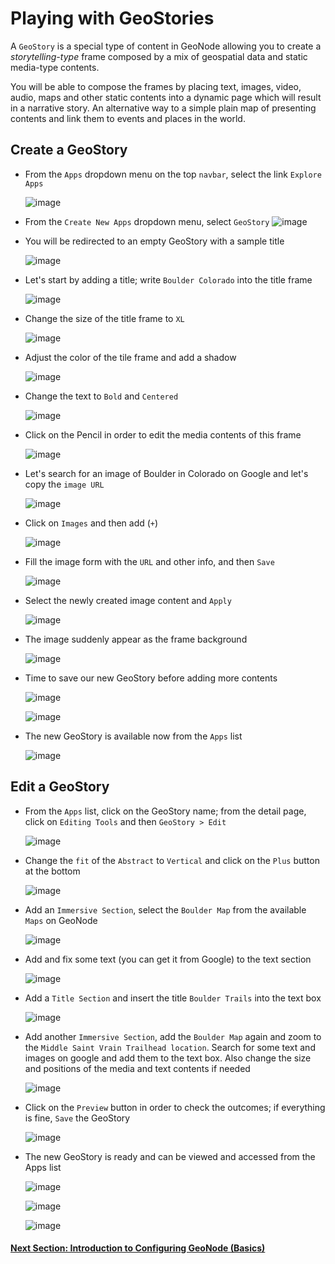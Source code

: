 # Playing with GeoStories
A `GeoStory` is a special type of content in GeoNode allowing you to create a *storytelling-type* frame composed by a mix of geospatial data and static media-type contents.

You will be able to compose the frames by placing text, images, video, audio, maps and other static contents into a dynamic page which will result in a narrative story. An alternative way to a simple plain map of presenting contents and link them to events and places in the world.

## Create a GeoStory
- From the `Apps` dropdown menu on the top `navbar`, select the link `Explore Apps`

    ![image](https://user-images.githubusercontent.com/1278021/125649708-772a5114-d3a0-483c-88db-629fc3db9fe2.png)

- From the `Create New Apps` dropdown menu, select `GeoStory`
    ![image](https://user-images.githubusercontent.com/1278021/125649921-7a4326d0-dace-43ba-844c-00d59e04fab8.png)

- You will be redirected to an empty GeoStory with a sample title

    ![image](https://user-images.githubusercontent.com/1278021/125650081-24bd4b53-0cc1-4254-bfda-4ac0e0e7f8a9.png)

- Let's start by adding a title; write `Boulder Colorado` into the title frame

    ![image](https://user-images.githubusercontent.com/1278021/125650236-5ca90758-3a99-419b-9120-f09621e75d52.png)

- Change the size of the title frame to `XL`

    ![image](https://user-images.githubusercontent.com/1278021/125651897-0fd06c84-625b-4449-8a38-e5ec6cc2e9e8.png)

- Adjust the color of the tile frame and add a shadow

    ![image](https://user-images.githubusercontent.com/1278021/125652148-0ffa29af-5305-452b-ac07-661088314df8.png)

- Change the text to `Bold` and `Centered`

    ![image](https://user-images.githubusercontent.com/1278021/125652241-50892c5c-ac25-49f3-8985-fffd9cc7f282.png)

- Click on the Pencil in order to edit the media contents of this frame

    ![image](https://user-images.githubusercontent.com/1278021/125652536-428d344c-1187-48bc-aa2e-ac942319f2b3.png)

- Let's search for an image of Boulder in Colorado on Google and let's copy the `image URL`

    ![image](https://user-images.githubusercontent.com/1278021/125653470-7420f5a2-bf3b-4b94-b24d-6e4a24b2c4e9.png)

- Click on `Images` and then add (`+`)

    ![image](https://user-images.githubusercontent.com/1278021/125653599-4f525be9-7902-4c0a-b9e1-e8f58bbcdd63.png)

- Fill the image form with the `URL` and other info, and then `Save`

    ![image](https://user-images.githubusercontent.com/1278021/125653824-a437a953-998d-492c-bb82-1c3ccabf8ab8.png)

- Select the newly created image content and `Apply`

    ![image](https://user-images.githubusercontent.com/1278021/125653980-08271026-f017-4d23-a3d8-b21a00ea9bd0.png)

- The image suddenly appear as the frame background

    ![image](https://user-images.githubusercontent.com/1278021/125654143-c6088ba6-8d55-4e33-afd4-f27759f1f72b.png)

- Time to save our new GeoStory before adding more contents

    ![image](https://user-images.githubusercontent.com/1278021/125654245-10bec2d0-5db0-42ff-a2d4-f74d93dcc01e.png)

    ![image](https://user-images.githubusercontent.com/1278021/125654290-7c1b6106-5a84-4653-9b15-916046b44f0f.png)

- The new GeoStory is available now from the `Apps` list

    ![image](https://user-images.githubusercontent.com/1278021/125654361-5970ddce-d482-45c3-bf65-a06d93ddbaac.png)

## Edit a GeoStory
- From the `Apps` list, click on the GeoStory name; from the detail page, click on `Editing Tools` and then `GeoStory > Edit`

    ![image](https://user-images.githubusercontent.com/1278021/125654673-076c5060-8c84-4150-b56f-d25bf91ae86d.png)

- Change the `fit` of the `Abstract` to `Vertical` and click on the `Plus` button at the bottom

     ![image](https://user-images.githubusercontent.com/1278021/125661324-fe1c8fc0-50ea-4432-9fef-5db51b2d31ff.png)

- Add an `Immersive Section`, select the `Boulder Map` from the available `Maps` on GeoNode

     ![image](https://user-images.githubusercontent.com/1278021/125661675-c297bdd0-ba34-4964-a043-64728b04760c.png)

- Add and fix some text (you can get it from Google) to the text section

     ![image](https://user-images.githubusercontent.com/1278021/125661775-529714d4-eb86-4727-bffc-5c6d4b378d75.png)

- Add a `Title Section` and insert the title `Boulder Trails` into the text box

     ![image](https://user-images.githubusercontent.com/1278021/125661964-7e321607-846a-4a4b-9f80-883d7a03266b.png)

- Add another `Immersive Section`, add the `Boulder Map` again and zoom to the `Middle Saint Vrain Trailhead location`. Search for some text and images on google and add them to the text box. Also change the size and positions of the media and text contents if needed

     ![image](https://user-images.githubusercontent.com/1278021/125662445-c76e5844-c658-46bd-9b26-113f104dd230.png)

- Click on the `Preview` button in order to check the outcomes; if everything is fine, `Save` the GeoStory

     ![image](https://user-images.githubusercontent.com/1278021/125663125-89c9ad6e-6343-4a82-b1cf-464ff5a9bebb.png)

- The new GeoStory is ready and can be viewed and accessed from the Apps list

     ![image](https://user-images.githubusercontent.com/1278021/125663898-432806af-dea3-4d00-b537-ff638c30cdca.png)

     ![image](https://user-images.githubusercontent.com/1278021/125663938-bb95e91b-4773-45dc-a4bc-96c589759869.png)     

     ![image](https://user-images.githubusercontent.com/1278021/125663594-5f82c637-f438-4d33-8d6b-4a22422e1815.png)

#### [Next Section: Introduction to Configuring GeoNode (Basics)](CONFIGURING_GEONODE_BASIC.md)
